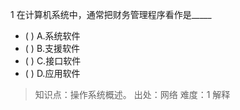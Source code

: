 1
在计算机系统中，通常把财务管理程序看作是_____
- ( ) A.系统软件 
- ( ) B.支援软件 
- ( ) C.接口软件 
- ( ) D.应用软件

> 知识点：操作系统概述。
> 出处：网络
> 难度：1
> 解释
